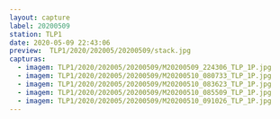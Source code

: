 ```yaml
---
layout: capture
label: 20200509
station: TLP1
date: 2020-05-09 22:43:06
preview:  TLP1/2020/202005/20200509/stack.jpg
capturas:
  - imagem: TLP1/2020/202005/20200509/M20200509_224306_TLP_1P.jpg
  - imagem: TLP1/2020/202005/20200509/M20200510_080733_TLP_1P.jpg
  - imagem: TLP1/2020/202005/20200509/M20200510_083623_TLP_1P.jpg
  - imagem: TLP1/2020/202005/20200509/M20200510_085509_TLP_1P.jpg
  - imagem: TLP1/2020/202005/20200509/M20200510_091026_TLP_1P.jpg
---
```

